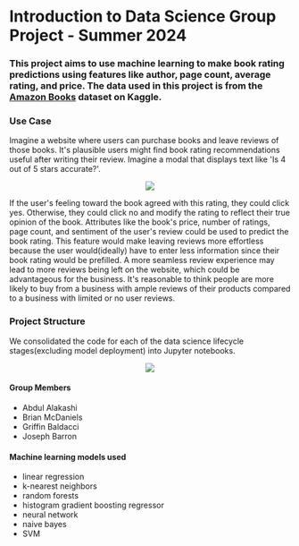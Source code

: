 # Introduction to Data Science Group Project - Summer 2024

### This project aims to use machine learning to make book rating predictions using features like author, page count, average rating, and price. The data used in this project is from the [Amazon Books](https://www.kaggle.com/datasets/mohamedbakhet/amazon-books-reviews?select=books_data.csv) dataset on Kaggle.


### Use Case 

Imagine a website where users can purchase books and leave reviews of those books. It's plausible users might find book rating recommendations useful after writing their review. Imagine a modal that displays text like 'Is 4 out of 5 stars accurate?'. 

<p align="center">
  <img src="https://github.com/user-attachments/assets/e1c8c393-d6ae-44f7-a71c-f2d2b2c149bc"/>
</p>

If the user's feeling toward the book agreed with this rating, they could click yes. Otherwise, they could click no and modify the rating to reflect their true opinion of the book. Attributes like the book's price, number of ratings, page count, and sentiment of the user's review could be used to predict the book rating. This feature would make leaving reviews more effortless because the user would(ideally) have to enter less information since their book rating would be prefilled. A more seamless review experience may lead to more reviews being left on the website, which could be advantageous for the business. It's reasonable to think people are more likely to buy from a business with ample reviews of their products compared to a business with limited or no user reviews.

### Project Structure 

We consolidated the code for each of the data science lifecycle stages(excluding model deployment) into Jupyter notebooks. 

<p align="center">
  <img src="https://github.com/user-attachments/assets/e87dbf41-052e-43ff-8861-ade4679ae5c8"/>
</p>

#### Group Members

- Abdul Alakashi
- Brian McDaniels
- Griffin Baldacci
- Joseph Barron

#### Machine learning models used 
- linear regression
- k-nearest neighbors
- random forests
- histogram gradient boosting regressor
- neural network
- naive bayes
- SVM
